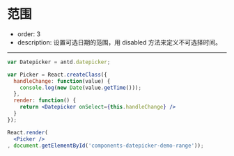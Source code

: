 # 范围

- order: 3
- description: 设置可选日期的范围，用 disabled 方法来定义不可选择时间。

---

````jsx
var Datepicker = antd.datepicker;

var Picker = React.createClass({
  handleChange: function(value) {
    console.log(new Date(value.getTime()));
  },
  render: function() {
    return <Datepicker onSelect={this.handleChange} />
  }
});

React.render(
  <Picker />
, document.getElementById('components-datepicker-demo-range'));
````



